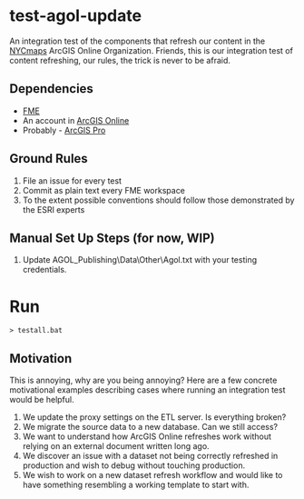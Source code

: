 # test-agol-update

An integration test of the components that refresh our content in the [NYCmaps](https://nyc.maps.arcgis.com/home/index.html) ArcGIS Online Organization. Friends, this is our integration test of content refreshing, our rules, the trick is never to be afraid.

## Dependencies

* [FME](https://www.safe.com/fme/)
* An account in [ArcGIS Online](https://www.arcgis.com/index.html)
* Probably - [ArcGIS Pro](https://pro.arcgis.com/en/pro-app/latest/arcpy/get-started/installing-python-for-arcgis-pro.htm)

## Ground Rules

1. File an issue for every test
2. Commit as plain text every FME workspace
3. To the extent possible conventions should follow those demonstrated by the ESRI experts 


## Manual Set Up Steps (for now, WIP)

1. Update AGOL_Publishing\Data\Other\Agol.txt with your testing credentials.

# Run 

```
> testall.bat
```

## Motivation

This is annoying, why are you being annoying? Here are a few concrete motivational examples describing cases where running an integration test would be helpful.

1. We update the proxy settings on the ETL server.  Is everything broken?
2. We migrate the source data to a new database.  Can we still access?
3. We want to understand how ArcGIS Online refreshes work without relying on an external document written long ago.
4. We discover an issue with a dataset not being correctly refreshed in production and wish to debug without touching production.
5. We wish to work on a new dataset refresh workflow and would like to have something resembling a working template to start with.  

